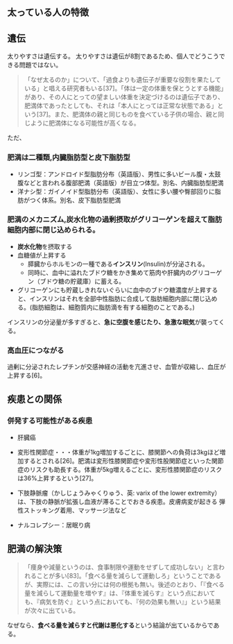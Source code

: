 ﻿






## 太っている人の特徴


## 遺伝

太りやすさは遺伝する。
太りやすさは遺伝が8割であるため、個人でどうこうできる問題ではない。

> 「なぜ太るのか」について、「過食よりも遺伝子が重要な役割を果たしている」と唱える研究者もいる[37]。「体は一定の体重を保とうとする機能」があり、その人にとっての望ましい体重を決定づけるのは遺伝子であり、肥満体であったとしても、それは「本人にとっては正常な状態である」という[37]。また、肥満体の親と同じものを食べている子供の場合、親と同じように肥満体になる可能性が高くなる。

ただ、



### 肥満は二種類,内臓脂肪型と皮下脂肪型

- リンゴ型：アンドロイド型脂肪分布（英語版）、男性に多いビール腹・太鼓腹などと言われる腹部肥満（英語版）が目立つ体型。別名、内臓脂肪型肥満
- 洋ナシ型：ガイノイド型脂肪分布（英語版）、女性に多い腰や臀部回りに脂肪がつく体系。別名、皮下脂肪型肥満



### 肥満のメカニズム,炭水化物の過剰摂取がグリコーゲンを超えて脂肪細胞内部に閉じ込められる。

- **炭水化物**を摂取する
- 血糖値が上昇する
    - 膵臓からホルモンの一種である**インスリン**(Insulin)が分泌される。
    - 同時に、血中に溢れたブドウ糖をかき集めて筋肉や肝臓内のグリコーゲン（ブドウ糖の貯蔵庫）に蓄える。
- グリコーゲンにも貯蔵しきれないぐらいに血中のブドウ糖濃度が上昇すると、インスリンはそれを全部中性脂肪に合成して脂肪細胞内部に閉じ込める。(脂肪細胞は、細胞質内に脂肪滴を有する細胞のことである。)

インスリンの分泌量が多すぎると、**急に空腹を感じたり、急激な眠気**が襲ってくる。


### 高血圧につながる

過剰に分泌されたレプチンが交感神経の活動を亢進させ、血管が収縮し、血圧が上昇する[6]。



## 疾患との関係

### 併発する可能性がある疾患

- 肝臓癌

- 変形性関節症・・・体重が1kg増加するごとに、膝関節への負荷は3kgほど増加するとされる[26]。肥満は変形性膝関節症や変形性股関節症といった関節症のリスクも助長する。体重が5kg増えるごとに、変形性膝関節症のリスクは36%上昇するという[27]。

- 下肢静脈瘤（かしじょうみゃくりゅう、英: varix of the lower extremity）は、下肢の静脈が拡張し血液が滞ることでおきる疾患。皮膚病変が起きる
弾性ストッキング着用、マッサージ法など

- ナルコレプシー：居眠り病





## 肥満の解決策

> 「痩身や減量というのは、食事制限や運動をせずして成功しない」と言われることが多い[83]。「食べる量を減らして運動しろ」ということであるが、実際には、この言い分には何の根拠も無い。後述のとおり、「『食べる量を減らして運動量を増やす』は、『体重を減らす』という点においても、『病気を防ぐ』という点においても、『何の効果も無い』」という結果が次々に出ている。

なぜなら、**食べる量を減らすと代謝は悪化する**という結論が出ているからである。





